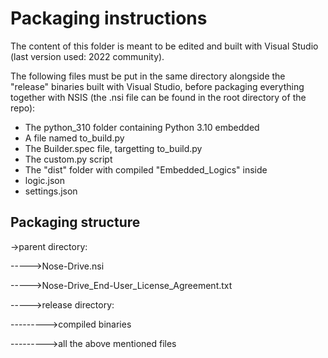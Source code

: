 # Packaging instructions
The content of this folder is meant to be edited and built with Visual Studio (last version used: 2022 community).

The following files must be put in the same directory alongside the "release" binaries built with Visual Studio, before packaging everything together with NSIS (the .nsi file can be found in the root directory of the repo):

* The python_310 folder containing Python 3.10 embedded
* A file named to_build.py
* The Builder.spec file, targetting to_build.py
* The custom.py script
* The "dist" folder with compiled "Embedded_Logics" inside
* logic.json
* settings.json


## Packaging structure
->parent directory:

----->Nose-Drive.nsi

----->Nose-Drive_End-User_License_Agreement.txt

----->release directory:

--------->compiled binaries

--------->all the above mentioned files
